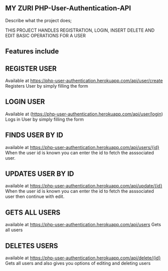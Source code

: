 

## MY ZURI PHP-User-Authentication-API

Describe what the project does;

THIS PROJECT HANDLES REGISTRATION, LOGIN, INSERT DELETE AND EDIT BASIC OPERATIONS FOR A USER 

## Features include 


## REGISTER USER 
Available at https://php-user-authentication.herokuapp.com/api/user/create
Registers User by simply filling the form

## LOGIN USER
Available at (https://php-user-authentication.herokuapp.com/api/user/login)
Logs in User by simply filling the form


## FINDS USER BY ID 
available at https://php-user-authentication.herokuapp.com/api/users/{id}
When the user id is known you can enter the id to fetch the asssociated user.

## UPDATES USER BY ID 
available at https://php-user-authentication.herokuapp.com/api/update/{id}
When the user id is known you can enter the id to fetch the asssociated user then continue with edit.


## GETS ALL USERS
available at https://php-user-authentication.herokuapp.com/api/users
Gets all users

## DELETES USERS
available at https://php-user-authentication.herokuapp.com/api/delete/{id}
Gets all users and also gives you options of editing and deleting users




